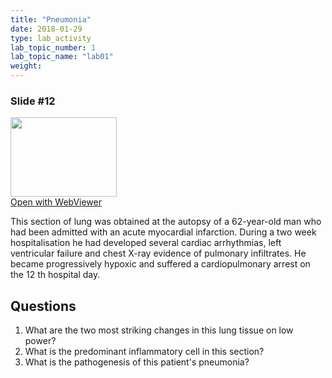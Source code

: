 ```yaml
---
title: "Pneumonia"
date: 2018-01-29
type: lab_activity
lab_topic_number: 1
lab_topic_name: "lab01"
weight: 
---
```

<div class="entrybody">
<h3>Slide #12</h3>

<div class="thumbnail"><a href="http://virtualslides.cumc.columbia.edu/Lung%20Path%2005.svs/view.apml?" target="_blank"><img alt="" src="http://pathologylab.ccnmtl.columbia.edu/assets/images/slide_lungpath05.jpg" width="170" height="127" class="mt-image-left"></a><br><a href="http://virtualslides.cumc.columbia.edu/Lung%20Path%2005.svs/view.apml?" target="_blank">Open with WebViewer</a></div>

<p>This section of lung was obtained at the autopsy of a 62-year-old man who had been admitted with an acute myocardial infarction. During a two week hospitalisation he had developed several cardiac arrhythmias, left ventricular failure and chest X-ray evidence of pulmonary infiltrates. He became progressively hypoxic and suffered a cardiopulmonary arrest on the 12 th hospital day.<br clear="all"></p>

<h2>Questions</h2>


<ol>
<li>What are the two most striking changes in this lung tissue on low power?</li>
<li>What is the predominant inflammatory cell in this section?</li>
<li>What is the pathogenesis of this patient's pneumonia?</li>
</ol>


						
</div>
